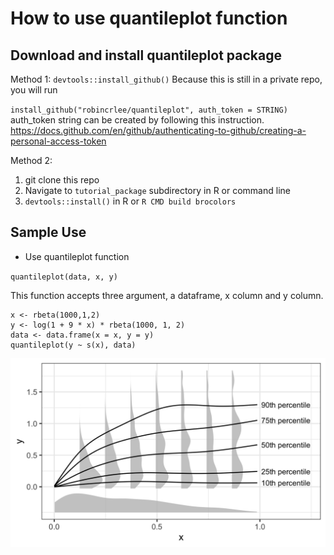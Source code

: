 # How to use quantileplot function

## Download and install quantileplot package

Method 1: `devtools::install_github()`
Because this is still in a private repo, you will run 

`install_github("robincrlee/quantileplot", auth_token = STRING)`
auth_token string can be created by following this instruction. 
https://docs.github.com/en/github/authenticating-to-github/creating-a-personal-access-token 

Method 2: 
1. git clone this repo
2. Navigate to `tutorial_package` subdirectory in R or command line
3. `devtools::install()` in R or `R CMD build brocolors`


## Sample Use
- Use quantileplot function

`quantileplot(data, x, y)`

This function accepts three argument, a dataframe, x column and y column. 

```
x <- rbeta(1000,1,2)
y <- log(1 + 9 * x) * rbeta(1000, 1, 2)
data <- data.frame(x = x, y = y)
quantileplot(y ~ s(x), data)
```

![Output of the quantileplot function](example.png)
